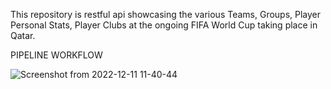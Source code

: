 This repository is restful api showcasing the various Teams, Groups, Player Personal Stats, Player Clubs at the ongoing FIFA World Cup taking place in Qatar.

PIPELINE WORKFLOW

![Screenshot from 2022-12-11 11-40-44](https://user-images.githubusercontent.com/25004712/206919633-b7a8e8b8-3b23-4a8d-bacb-5867096bd348.png)



